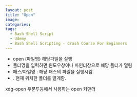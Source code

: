 ```yaml
---
layout: post
title: "Open"
image:
categories: 
tags:
  - Bash Shell Script
  - Udemy
  - Bash Shell Scripting - Crash Course For Beginners
---
```


- open (파일명) 해당파일을 실행
- 폴더명을 입력하면 윈도우창이나 파인더창으로 해당 폴더가 열림
- 패스/파일명 : 해당 패스의 파일을 실행시킴.
- . 현재 위치한 폴더를 열게함.

xdg-open 우분투등에서 사용하는 open 커맨더
